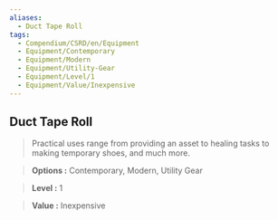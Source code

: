 ```yaml
---
aliases:
  - Duct Tape Roll
tags:
  - Compendium/CSRD/en/Equipment
  - Equipment/Contemporary
  - Equipment/Modern
  - Equipment/Utility-Gear
  - Equipment/Level/1
  - Equipment/Value/Inexpensive
---
```

    
      
## Duct Tape Roll      
      
>Practical uses range from providing an asset to healing tasks to making temporary shoes, and much more.      
> **Options :** Contemporary, Modern, Utility Gear      
> **Level :** 1      
> **Value :** Inexpensive